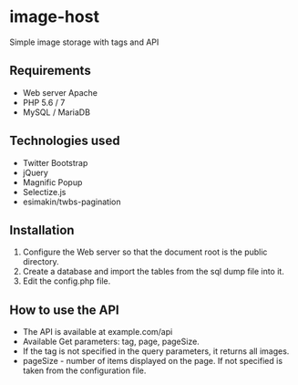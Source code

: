 # image-host
Simple image storage with tags and API

## Requirements
- Web server Apache
- PHP 5.6 / 7
- MySQL / MariaDB

## Technologies used
- Twitter Bootstrap
- jQuery
- Magnific Popup
- Selectize.js
- esimakin/twbs-pagination

## Installation
1. Configure the Web server so that the document root is the public directory.
2. Create a database and import the tables from the sql dump file into it.
3. Edit the config.php file.

## How to use the API
- The API is available at example.com/api
- Available Get parameters: tag, page, pageSize.
- If the tag is not specified in the query parameters, it returns all images.
- pageSize - number of items displayed on the page. If not specified is taken from the configuration file.
